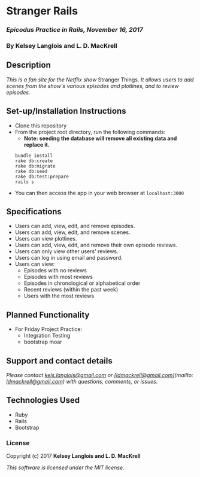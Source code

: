 # Stranger Rails

### _Epicodus Practice in Rails, November 16, 2017_

### By Kelsey Langlois and L. D. MacKrell

## Description

_This is a fan site for the Netflix show_ Stranger Things. _It allows users to add scenes from the show's various episodes and plotlines, and to review episodes._

## Set-up/Installation Instructions

* Clone this repository
* From the project root directory, run the following commands:
  * **Note: seeding the database will remove all existing data and replace it.**
  ```
  bundle install
  rake db:create
  rake db:migrate
  rake db:seed
  rake db:test:prepare
  rails s
  ```
* You can then access the app in your web browser at ```localhost:3000```

## Specifications

* Users can add, view, edit, and remove episodes.
* Users can add, view, edit, and remove scenes.
* Users can view plotlines.
* Users can add, view, edit, and remove their own episode reviews.
* Users can only view other users' reviews.
* Users can log in using email and password.
* Users can view:
  * Episodes with no reviews
  * Episodes with most reviews
  * Episodes in chronological or alphabetical order
  * Recent reviews (within the past week)
  * Users with the most reviews

## Planned Functionality

* For Friday Project Practice:
  * Integration Testing
  * bootstrap moar

## Support and contact details

_Please contact [kels.langlois@gmail.com](mailto:kels.langlois@gmail.com) or [ldmackrell@gmail.com](mailto: ldmackrell@gmail.com) with questions, comments, or issues._

## Technologies Used

* Ruby
* Rails
* Bootstrap

### License

Copyright (c) 2017 **Kelsey Langlois and L. D. MacKrell**

*This software is licensed under the MIT license.*
